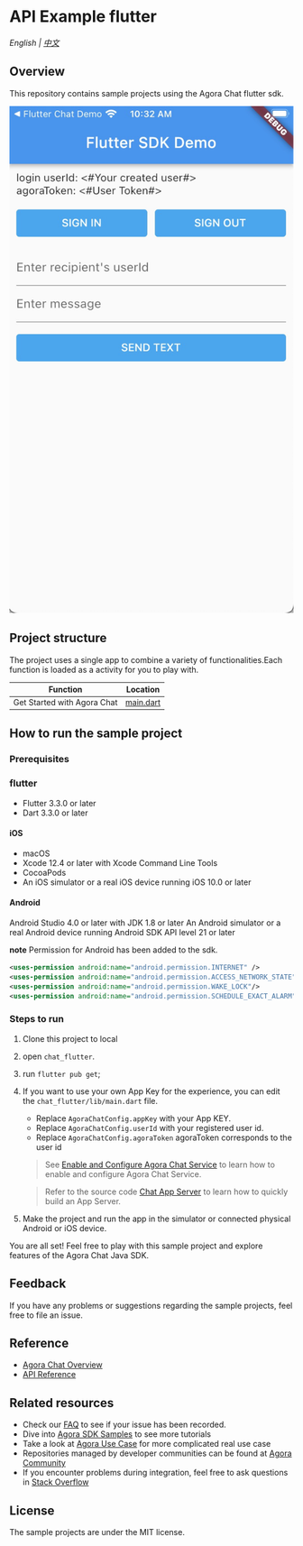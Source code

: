 # API Example flutter

_English | [中文](README.zh.md)_

## Overview

This repository contains sample projects using the Agora Chat flutter sdk.

![flutter main](flutter_main.png)

## Project structure

The project uses a single app to combine a variety of functionalities.Each function is loaded as a activity for you to play with.

| Function | Location |
| --- | --- |
| Get Started with Agora Chat | [main.dart](https://github.com/AgoraIO/Agora-Chat-API-Examples/blob/main/chat_flutter/lib/main.dart) |

## How to run the sample project

### Prerequisites

### flutter

- Flutter 3.3.0 or later
- Dart 3.3.0 or later

#### iOS

- macOS
- Xcode 12.4 or later with Xcode Command Line Tools
- CocoaPods
- An iOS simulator or a real iOS device running iOS 10.0 or later

#### Android

Android Studio 4.0 or later with JDK 1.8 or later
An Android simulator or a real Android device running Android SDK API level 21 or later

**note** Permission for Android has been added to the sdk.

```xml
<uses-permission android:name="android.permission.INTERNET" />
<uses-permission android:name="android.permission.ACCESS_NETWORK_STATE"/>
<uses-permission android:name="android.permission.WAKE_LOCK"/>
<uses-permission android:name="android.permission.SCHEDULE_EXACT_ALARM"/>
```

### Steps to run


1. Clone this project to local
2. open `chat_flutter`.
3. run `flutter pub get`;
4. If you want to use your own App Key for the experience, you can edit the `chat_flutter/lib/main.dart` file.
   - Replace `AgoraChatConfig.appKey` with your App KEY.
   - Replace `AgoraChatConfig.userId` with your registered user id.
   - Replace `AgoraChatConfig.agoraToken` agoraToken corresponds to the user id

   > See [Enable and Configure Agora Chat Service](https://docs.agora.io/cn/agora-chat/enable_agora_chat?platform=flutter) to learn how to enable and configure Agora Chat Service.

   > Refer to the source code [Chat App Server](https://github.com/AgoraIO/Agora-Chat-API-Examples/tree/main/chat-app-server) to learn how to quickly build an App Server.

5. Make the project and run the app in the simulator or connected physical Android or iOS device.

You are all set! Feel free to play with this sample project and explore features of the Agora Chat Java SDK.

## Feedback

If you have any problems or suggestions regarding the sample projects, feel free to file an issue.

## Reference

- [Agora Chat Overview](https://docs.agora.io/en/agora-chat/agora_chat_get_started_flutter?platform=Flutter)
- [API Reference](https://docs.agora.io/en/agora-chat/api-ref?platform=Flutter)

## Related resources

- Check our [FAQ](https://docs.agora.io/en/faq) to see if your issue has been recorded.
- Dive into [Agora SDK Samples](https://github.com/AgoraIO) to see more tutorials
- Take a look at [Agora Use Case](https://github.com/AgoraIO-usecase) for more complicated real use case
- Repositories managed by developer communities can be found at [Agora Community](https://github.com/AgoraIO-Community)
- If you encounter problems during integration, feel free to ask questions in [Stack Overflow](https://stackoverflow.com/questions/tagged/agora.io)

## License

The sample projects are under the MIT license.
